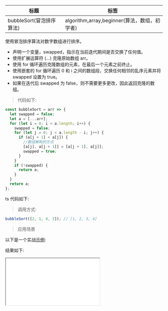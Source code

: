 | 标题                     | 标签                                         |
| ------------------------ | -------------------------------------------- |
| bubbleSort(冒泡排序算法) | algorithm,array,beginner(算法，数组，初学者) |

使用冒泡排序算法对数字数组进行排序。

- 声明一个变量，swapped，指示在当前迭代期间是否交换了任何值。
- 使用扩展运算符 (...) 克隆原始数组 arr。
- 使用 for 循环遍历克隆数组的元素，在最后一个元素之前终止。
- 使用嵌套的 for 循环遍历 0 和 i 之间的数组段，交换任何相邻的乱序元素并将 swapped 设置为 true。
- 如果在迭代后 swapped 为 false，则不需要更多更改，因此返回克隆的数组。

> 代码如下:

```js
const bubbleSort = arr => {
  let swapped = false;
  let a = [...arr];
  for (let i = 0; i < a.length; i++) {
    swapped = false;
    for (let j = 0; j < a.length - i; j++) {
      if (a[j + 1] < a[j]) {
        //数组解构的方式
        [a[j], a[j + 1]] = [a[j + 1], a[j]];
        swapped = true;
      }
    }
    if (!swapped) {
      return a;
    }
  }
  return a;
};
```

ts 代码如下:

<div class="code-editor" data-url="codes/javascript/ts/bubble-sort.ts" data-language="typescript"></div>

> 调用方式:

```js
bubbleSort([2, 1, 4, 3]); // [1, 2, 3, 4]
```

> 应用场景

以下是一个实战<a href="codes/javascript/html/bubble-sort.html" target="_blank" rel="noopener noreferrer">示例</a>:

<div class="code-editor" data-url="codes/javascript/html/bubble-sort.html" data-language="html"></div>

结果如下:

<iframe src="codes/javascript/html/bubble-sort.html"></iframe>
